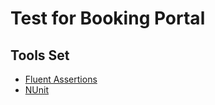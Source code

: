 # Test for Booking Portal

## Tools Set
 - [Fluent Assertions](https://fluentassertions.com/)
 - [NUnit](https://nunit.org/)